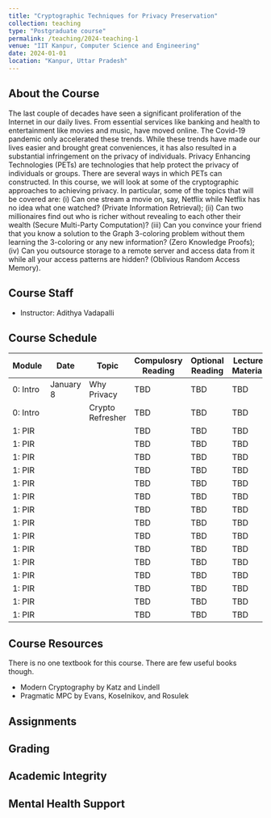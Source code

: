 ```yaml
---
title: "Cryptographic Techniques for Privacy Preservation"
collection: teaching
type: "Postgraduate course"
permalink: /teaching/2024-teaching-1
venue: "IIT Kanpur, Computer Science and Engineering"
date: 2024-01-01
location: "Kanpur, Uttar Pradesh"
---
```

About the Course
-------------------------
The last couple of decades have seen a significant proliferation of the Internet in our daily lives. From essential services like banking and health to entertainment like movies and music, have moved online. The Covid-19 pandemic only accelerated these trends. While these trends have made our lives easier and brought great conveniences, it has also resulted in a substantial infringement on the privacy of individuals. Privacy Enhancing Technologies (PETs) are technologies that help protect the privacy of individuals or groups. There are several ways in which PETs can constructed. In this course, we will look at some of the cryptographic approaches to achieving privacy. In particular, some of the topics that will be covered are: (i) Can one stream a movie on, say, Netflix while Netflix has no idea what one watched? (Private Information Retrieval); (ii) Can two millionaires find out who is richer without revealing to each other their wealth (Secure Multi-Party Computation)? (iii) Can you convince your friend that you know a solution to the Graph 3-coloring problem without them learning the 3-coloring or any new information? (Zero Knowledge Proofs); (iv) Can you outsource storage to a remote server and access data from it while all your access patterns are hidden? (Oblivious Random Access Memory).


Course Staff
-----------------------
- Instructor: Adithya Vadapalli


Course Schedule
------------------------------

| Module | Date | Topic | Compulosry Reading | Optional Reading | Lecture Material |
|----------|----------|----------|---------| ----------| --------|
| 0: Intro | January 8 | Why Privacy | TBD | TBD | TBD |
| 0: Intro |           | Crypto Refresher | TBD | TBD | TBD | 
| 1: PIR   |           |                  | TBD | TBD | TBD | 
| 1: PIR   |           |                  | TBD | TBD | TBD |
| 1: PIR   |           |                  | TBD | TBD | TBD |
| 1: PIR   |           |                  | TBD | TBD | TBD |
| 1: PIR   |           |                  | TBD | TBD | TBD |
| 1: PIR   |           |                  | TBD | TBD | TBD |
| 1: PIR   |           |                  | TBD | TBD | TBD |
| 1: PIR   |           |                  | TBD | TBD | TBD |
| 1: PIR   |           |                  | TBD | TBD | TBD |
| 1: PIR   |           |                  | TBD | TBD | TBD |
| 1: PIR   |           |                  | TBD | TBD | TBD |
| 1: PIR   |           |                  | TBD | TBD | TBD |
| 1: PIR   |           |                  | TBD | TBD | TBD |
| 1: PIR   |           |                  | TBD | TBD | TBD |
| 1: PIR   |           |                  | TBD | TBD | TBD |

Course Resources
------------------------
There is no one textbook for this course. There are few useful books though. 
- Modern Cryptography by Katz and Lindell
- Pragmatic MPC by Evans, Koselnikov, and Rosulek

Assignments
----------------------------


Grading
-----------------------------

Academic Integrity
---------------------------

Mental Health Support
---------------------------
